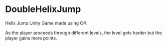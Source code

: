 # DoubleHelixJump
Helix Jump Unity Game made using C#.

As the player proceeds through different levels, the level gets harder but the player gains more points.
